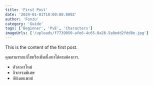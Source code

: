 ```yaml
---
title: 'First Post'
date: '2024-01-01T10:00:00.000Z'
author: 'Fonzu'
category: 'Guide'
tags: ['Beginner', 'PvE', 'Characters']
imageUrls: ['/uploads/f7739050-afe6-4c65-8a26-5a0edd2fdd8e.jpg']
---
```


This is the content of the first post.


คุณสามารถแก้ไขหรือเพิ่มเนื้อหาได้ตามต้องการ.

*   ตัวละครใหม่
*   กิจกรรมพิเศษ
*   อัปเดตแพทช์
